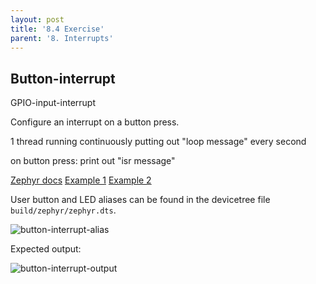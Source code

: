 ```yaml
---
layout: post
title: '8.4 Exercise'
parent: '8. Interrupts'
---
```


## Button-interrupt
GPIO-input-interrupt

Configure an interrupt on a button press.

1 thread running continuously putting out "loop message" every second

on button press: print out "isr message"



[Zephyr docs](https://docs.zephyrproject.org/1.9.0/kernel/other/interrupts.html)
[Example 1](https://github.com/zephyrproject-rtos/zephyr/issues/13514)
[Example 2](https://github.com/zephyrproject-rtos/zephyr/issues/9630)

User button and LED aliases can be found in the devicetree file `build/zephyr/zephyr.dts`.

![button-interrupt-alias](/images/interrupts/button-interrupt-alias.png)

Expected output:

![button-interrupt-output](/images/interrupts/button-interrupt-output.png)